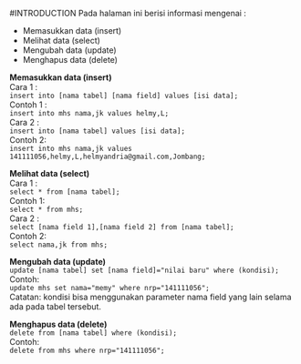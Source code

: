 #INTRODUCTION
Pada halaman ini berisi informasi mengenai :
- Memasukkan data (insert)
- Melihat data (select)
- Mengubah data (update)
- Menghapus data (delete)

**Memasukkan data (insert)**\
Cara 1 :\
`insert into [nama tabel] [nama field] values [isi data];`\
Contoh 1 :\
`insert into mhs nama,jk values helmy,L;`\
Cara 2 :\
`insert into [nama tabel] values [isi data];`\
Contoh 2:\
`insert into mhs nama,jk values 141111056,helmy,L,helmyandria@gmail.com,Jombang;`

**Melihat data (select)**\
Cara 1 :\
`select * from [nama tabel];`\
Contoh 1:\
`select * from mhs;`\
Cara 2 :\
`select [nama field 1],[nama field 2] from [nama tabel];`\
Contoh 2:\
`select nama,jk from mhs;`

**Mengubah data (update)**\
`update [nama tabel] set [nama field]="nilai baru" where (kondisi);`\
Contoh:\
`update mhs set nama="memy" where nrp="141111056";`\
Catatan: kondisi bisa menggunakan parameter nama field yang lain selama ada pada tabel tersebut.

**Menghapus data (delete)**\
`delete from [nama tabel] where (kondisi);`\
Contoh:\
`delete from mhs where nrp="141111056";`
